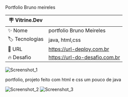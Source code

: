 Portfolio Bruno meireles



| :placard: Vitrine.Dev |     |
| -------------  | --- |
| :sparkles: Nome        | portfolio Bruno Meireles
| :label: Tecnologias | java, html,css 
| :rocket: URL         | https://url-deploy.com.br
| :fire: Desafio     | https://url-do-desafio.com.br


![Screenshot_1](https://user-images.githubusercontent.com/88012503/196434736-479daab8-84af-499b-a9a1-7cae39d74bbc.png)


 portfolio, projeto feito com html e css um pouco de java 

![Screenshot_2](https://user-images.githubusercontent.com/88012503/196434803-4ef5031f-b8f0-45eb-8fc1-d2625198e651.png)
![Screenshot_3](https://user-images.githubusercontent.com/88012503/196434834-55699d34-52a0-4a44-b503-139bfaf05eab.png)
